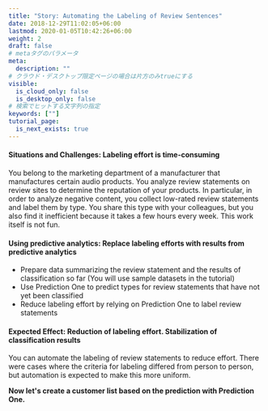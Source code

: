 ```yaml
---
title: "Story: Automating the Labeling of Review Sentences"
date: 2018-12-29T11:02:05+06:00
lastmod: 2020-01-05T10:42:26+06:00
weight: 2
draft: false
# metaタグのパラメータ
meta:
  description: ""
# クラウド・デスクトップ限定ページの場合は片方のみtrueにする
visible:
  is_cloud_only: false
  is_desktop_only: false
# 検索でヒットする文字列の指定
keywords: [""]
tutorial_page:
  is_next_exists: true
---
```


#### Situations and Challenges: Labeling effort is time-consuming

You belong to the marketing department of a manufacturer that manufactures certain audio products. You analyze review statements on review sites to determine the reputation of your products. In particular, in order to analyze negative content, you collect low-rated review statements and label them by type. You share this type with your colleagues, but you also find it inefficient because it takes a few hours every week. This work itself is not fun.

#### Using predictive analytics: Replace labeling efforts with results from predictive analytics

- Prepare data summarizing the review statement and the results of classification so far (You will use sample datasets in the tutorial)
- Use Prediction One to predict types for review statements that have not yet been classified
- Reduce labeling effort by relying on Prediction One to label review statements

#### Expected Effect: Reduction of labeling effort. Stabilization of classification results

You can automate the labeling of review statements to reduce effort.
There were cases where the criteria for labeling differed from person to person, but automation is expected to make this more uniform.

**Now let's create a customer list based on the prediction with Prediction One.**
